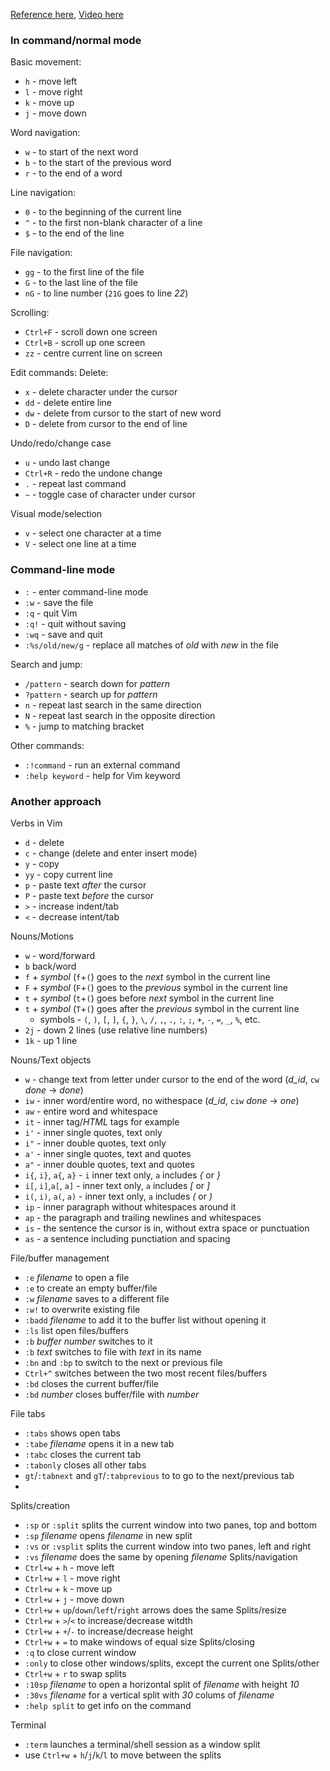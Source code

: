 [Reference here](https://ctoomey.com/mastering-the-vim-language-slides.pdf),
[Video here](https://youtu.be/wlR5gYd6um0)

### In command/normal mode

Basic movement:
- `h` - move left
- `l` - move right
- `k` - move up
- `j` - move down

Word navigation:
- `w` - to start of the next word
- `b` - to the start of the previous word
- `r` - to the end of a word

Line navigation:
- `0` - to the beginning of the current line
- `^` - to the first non-blank character of a line
- `$` - to the end of the line

File navigation:
- `gg` - to the first line of the file
- `G` - to the last line of the file
- `nG` - to line number (`21G` goes to line *22*)

Scrolling:
- `Ctrl+F` - scroll down one screen
- `Ctrl+B` - scroll up one screen
- `zz` - centre current line on screen

Edit commands:
Delete:
- `x` - delete character under the cursor
- `dd` - delete entire line
- `dw` - delete from cursor to the start of new word
- `D` - delete from cursor to the end of line

Undo/redo/change case
- `u` - undo last change
- `Ctrl+R` - redo the undone change
- `.` - repeat last command
- `~` - toggle case of character under cursor

Visual mode/selection
- `v` - select one character at a time
- `V` - select one line at a time

### Command-line mode
- `:` - enter command-line mode
- `:w` - save the file
- `:q` - quit Vim
- `:q!` - quit without saving
- `:wq` - save and quit
- `:%s/old/new/g` - replace all matches of *old* with *new* in the file

Search and jump:
- `/pattern` - search down for *pattern*
- `?pattern` - search up for *pattern*
- `n` - repeat last search in the same direction
- `N` - repeat last search in the opposite direction
- `%` - jump to matching bracket

Other commands:
- `:!command` - run an external command
- `:help keyword` - help for Vim keyword


### Another approach
Verbs in Vim
- `d` - delete  
- `c` - change (delete and enter insert mode)
- `y` - copy
- `yy` - copy current line
- `p` - paste text *after* the cursor
- `P` - paste text *before* the cursor
- `>` - increase indent/tab
- `<` - decrease intent/tab

Nouns/Motions
- `w` - word/forward
- `b` back/word
- `f` + *symbol* (`f`+`(`) goes to the *next* symbol in the current line
- `F` + *symbol* (`F`+`(`) goes to the *previous* symbol in the current line
- `t` + *symbol* (`t`+`(`) goes before *next* symbol in the current line
- `t` + *symbol* (`T`+`(`) goes after the *previous* symbol in the current line
  - symbols - `(`, `)`, `[`, `]`, `{`, `}`, `\`, `/`, `,`, `.`, `:`, `;`, `+`, `-`, `=`, `_`, `%`, etc.
- `2j` - down 2 lines (use relative line numbers)
- `1k` - up 1 line

Nouns/Text objects
- `w` - change text from letter under cursor to the end of the word (*d_id*, `cw` *done* -> *done*)
- `iw` - inner word/entire word, no withespace (*d_id*, `ciw` *done* -> *one*)
- `aw` - entire word and whitespace
- `it` - inner tag/*HTML* tags for example
- `i'` - inner single quotes, text only
- `i"` - inner double quotes, text only
- `a'` - inner single quotes, text and quotes
- `a"` - inner double quotes, text and quotes
- `i{`, `i}`, `a{`, `a}` - `i` inner text only, `a` includes *{* or *}*
- `i[`, `i]`,`a[`, `a]` - inner text only, `a` includes *[* or *]*
- `i(`, `i)`, `a(`, `a)` - inner text only, `a` includes *(* or *)*
- `ip` - inner paragraph without whitespaces around it
- `ap` - the paragraph and trailing newlines and whitespaces
- `is` - the sentence the cursor is in, without extra space or punctuation
- `as` - a sentence including punctiation and spacing

File/buffer management
- `:e` *filename* to open a file
- `:e` to create an empty buffer/file
- `:w` *filename* saves to a different file
- `:w!` to overwrite existing file
- `:badd` *filename* to add it to the buffer list without opening it
- `:ls` list open files/buffers
- `:b` *buffer number* switches to it
- `:b` *text* switches to file with *text* in its name
- `:bn` and `:bp` to switch to the next or previous file
- `Ctrl+^` switches between the two most recent files/buffers
- `:bd` closes the current buffer/file
- `:bd` *number* closes buffer/file with *number*

File tabs
- `:tabs` shows open tabs
- `:tabe` *filename* opens it in a new tab
- `:tabc` closes the current tab
- `:tabonly` closes all other tabs
- `gt`/`:tabnext` and `gT`/`:tabprevious` to to go to the next/previous tab
- 

Splits/creation
- `:sp` or `:split` splits the current window into two panes, top and bottom
- `:sp` *filename* opens *filename* in new split
- `:vs` or `:vsplit` splits the current window into two panes, left and right
- `:vs` *filename* does the same by opening *filename*
Splits/navigation
- `Ctrl+w` + `h` - move left
- `Ctrl+w` + `l` - move right
- `Ctrl+w` + `k` - move up
- `Ctrl+w` + `j` - move down
- `Ctrl+w` + `up`/`down`/`left`/`right` arrows does the same
Splits/resize
- `Ctrl+w` + `>`/`<` to increase/decrease witdth
- `Ctrl+w` + `+`/`-` to increase/decrease height
- `Ctrl+w` + `=` to make windows of equal size
Splits/closing
- `:q` to close current window
- `:only` to close other windows/splits, except the current one
Splits/other
- `Ctrl+w` + `r` to swap splits
- `:10sp` *filename* to open a horizontal split of *filename* with height *10*
- `:30vs` *filename* for a vertical split with *30* colums of *filename*
- `:help split` to get info on the command

Terminal
- `:term` launches a terminal/shell session as a window split
- use `Ctrl+w` + `h`/`j`/`k`/`l` to move between the splits
